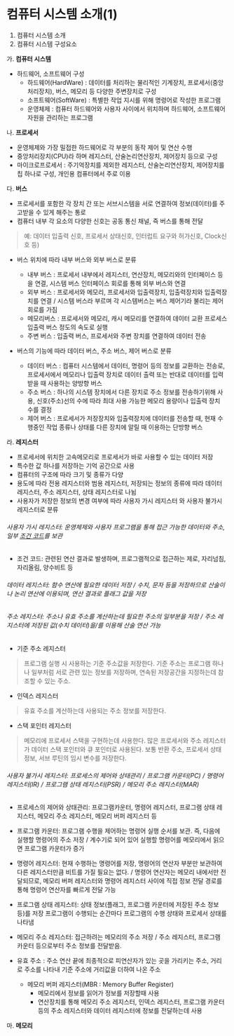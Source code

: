 # 컴퓨터 시스템 소개(1)

1. 컴퓨터 시스템 소개
2. 컴퓨터 시스템 구성요소

가.  **컴퓨터 시스템**
- 하드웨어, 소프트웨어 구성
  - 하드웨어(HardWare) : 데이터를 처리하는 물리적인 기계장치, 프로세서(중앙처리장치), 버스, 메모리 등 다양한 주변장치로 구성
  - 소프트웨어(SoftWare) : 특별한 작업 지시를 위해 명령어로 작성한 프로그램
  - 운영체제 : 컴퓨터 하드웨어와 사용자 사이에서 위치하며 하드웨어, 소프트웨어 자원을 관리하는 프로그램

나. **프로세서**
- 운영체제와 가장 밀접한 하드웨어로 각 부분의 동작 제어 및 연산 수행
- 중앙처리장치(CPU)라 하며 레지스터, 산술논리연산장치, 제어장치 등으로 구성
- 마이크로프로세서 : 주기억장치를 제외한 레지스터, 산술논리연산장치, 제어장치를 칩 하나로 구성, 개인용 컴퓨터에서 주로 이용

다. **버스**
- 프로세서를 포함한 각 장치 간 또는 서브시스템을 서로 연결하여 정보(데이터)를 주고받을 수 있게 해주는 통로
- 컴퓨터 내부 각 요소의 다양한 신호는 공동 통신 채널, 즉 버스를 통해 전달 
> 예: 데이터 입출력 신호, 프로세서 상태신호, 인터럽트 요구와 허가신호, Clock신호 등)
- 버스 위치에 따라 내부 버스와 외부 버스로 분류
  - 내부 버스 : 프로세서 내부에서 레지스터, 연산장치, 메모리와의 인터페이스 등을 연결, 시스템 버스 인터페이스 회로를 통해 외부 버스와 연결
  - 외부 버스 : 프로세서와 메모리, 프로세서와 입출력장치, 입출력장치와 입출력장치를 연결 / 시스템 버스라 부르며 각 시스템버스는 버스 제어기라 불리는 제어회로를 가짐 
  - 메모리버스 : 프로세서와 메모리, 캐시 메모리를 연결하여 데이터 교환 프로세스 입출력 버스 정도의 속도로 실행
  - 주변 버스 : 입출력 버스, 프로세서와 주변 장치를 연결하여 데이터 전송

- 버스의 기능에 따라 데이터 버스, 주소 버스, 제어 버스로 분류
  - 데이터 버스 : 컴퓨터 시스템에서 데이터, 명령어 등의 정보를 교환하는 전송로, 프로세서에서 메모리나 입출력 장치로 데이터 출력 또는 반대로 데이터를 입력 받을 때 사용하는 양방향 버스 
  - 주소 버스 : 하나의 시스템 장치에서 다른 장치로 주소 정보를 전송하기위해 사용, 신호(주소)선의 수에 따라 최대 사용 가능한 메모리 용량이나 입출력 장치 수를 결정
  - 제어 버스 : 프로세서가 저장장치와 입출력장치에 데이터를 전송할 때, 현재 수행중인 작업 종류나 상태를 다른 장치에 알릴 때 이용하는 단방향 버스 

라. **레지스터**
- 프로세서에 위치한 고속메모리로 프로세서가 바로 사용할 수 있는 데이터 저장
- 특수한 값 하나를 저장하는 기억 공간으로 사용
- 컴퓨터의 구조에 따라 크기 및 종류가 다양
- 용도에 따라 전용 레지스터와 범용 레지스터, 저장되는 정보의 종류에 따라 데이터 레지스터, 주소 레지스터, 상태 레지스터로 나뉨
- 사용자가 저장한 정보의 변경 여부에 따라 사용자 가시 레지스터 와 사용자 불가시 레지스터로 분류  

###### 사용자 가시 레지스터: 운영체제와 사용자 프로그램을 통해 접근 가능한 데이터와 주소, 일부 <u>조건 코드</u>를 보관  
- 조건 코드: 관련된 연산 결과로 발생하며, 프로그램적으로 접근하는 제로, 자리넘침, 자리올림, 양수비트 등  
###### 데이터 레지스터: 함수 연산에 필요한 데이터 저장 / 수치, 문자 등을 저장하므로 산술이나 논리 연산에 이용되며, 연산 결과로 플래그 값을 저장  
###### 주소 레지스터: 주소나 유효 주소를 계산하는데 필요한 주소의 일부분을 저장 / 주소 레지스터에 저장된 값(수치 데이터)을/를 이용해 산술 연산 가능

- 기준 주소 레지스터
> 프로그램 실행 시 사용하는 기준 주소값을 저장한다. 기준 주소는 프로그램 하나나 일부처럼 서로 관련 있는 정보를 저장하며, 연속된 저장공간을 지정하는데 참조할 수 있는 주소.

- 인덱스 레지스터
> 유효 주소를 계산하는데 사용되는 주소 정보를 저장한다.

- 스택 포인터 레지스터
> 메모리에 프로세서 스택을 구현하는데 사용한다. 많은 프로세서와 주소 레지스터가 데이터 스택 포인터와 큐 포인터로 사용된다. 보통 반환 주소, 프로세서 상태 정보, 서브 루틴의 임시 변수를 저장한다.

###### 사용자 불가시 레지스터: 프로세스의 제어와 상태관리 / 프로그램 카운터(PC) / 명령어 레지스터(IR) / 프로그램 상태 레지스터(PSR) / 메모리 주소 레지스터(MAR)  
- 프로세스의 제어와 상태관리: 프로그램카운터, 명령어 레지스터, 프로그램 상태 레지스터, 메모리 주소 레지스터, 메모리 버퍼 레지스터 등  
- 프로그램 카운터: 프로그램 수행을 제어하는 명령어 실행 순서를 보관. 즉, 다음에 실행할 명령어의 주소 저장 / 계수기로 되어 있어 실행할 명령어를 메모리에서 읽으면 프로그램 카운터가 증가  
- 명령어 레지스터: 현재 수행하는 명령어를 저장, 명령어의 연산자 부분만 보관하여 다른 레지스터만큼 비트를 가질 필요는 없다. / 명령어 연산자는 메모리 내에서만 전달되므로, 메모리 버퍼 레지스터와 명령어 레지스터 사이에 직접 정보 전달 경로를 통해 명령어 연산자를 빠르게 전달 가능
- 프로그램 상태 레지스터: 상태 정보(플래그, 프로그램 카운터에 저장된 주소 정보 등)를 저장 프로그램이 수행되는 순간마다 프로그램의 수행 상태와 프로세서 상태를 나타냄  
- 메모리 주소 레지스터: 접근하려는 메모리의 주소 저장 / 주소 레지스터, 프로그램 카운터 등으로부터 주소 정보를 전달받음.

- 유효 주소 : 주소 연산 끝에 최종적으로 피연산자가 있는 곳을 가리키는 주소, 거리로 주소를 나타내 기준 주소에 거리값을 더하여 나온 주소
  - 메모리 버퍼 레지스터(MBR : Memory Buffer Register)
    - 메모리에서 정보를 읽어가 정보를 저장할때 사용
    - 연산장치를 통해 메모리 주소 레지스터, 인덱스 레지스터, 프로그램 카운터 등의 주소 레지스터와 데이터 레지스터에 정보를 전달하는데 사용

마. **메모리**


